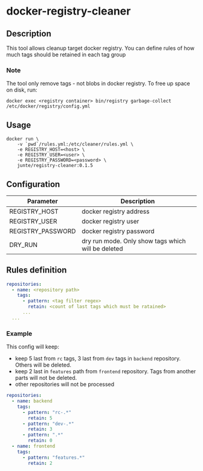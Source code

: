 # docker-registry-cleaner

## Description

This tool allows cleanup target docker registry. 
You can define rules of how much tags should be retained in each tag group

### Note
The tool only remove tags - not blobs in docker registry. To free up space on disk, run:
```shell script
docker exec <registry container> bin/registry garbage-collect /etc/docker/registry/config.yml
```

## Usage

```shell script
docker run \
    -v `pwd`/rules.yml:/etc/cleaner/rules.yml \
    -e REGISTRY_HOST=<host> \
    -e REGISTRY_USER=<user> \
    -e REGISTRY_PASSWORD=<password> \
    junte/registry-cleaner:0.1.5
```

## Configuration

| Parameter        | Description       | 
| ------------- |---------------|
| REGISTRY_HOST      | docker registry address |
| REGISTRY_USER      | docker registry user    |
| REGISTRY_PASSWORD  | docker registry password |
| DRY_RUN  | dry run mode. Only show tags which will be deleted  |

## Rules definition
```yaml
repositories:
  - name: <repository path>
    tags:
      - pattern: <tag filter regex> 
        retain: <count of last tags which must be ratained>
      ...
  ...
```

### Example

This config will keep:
* keep 5 last from `rc` tags, 3 last from `dev` tags in `backend` repository. 
  Others will be deleted.
* keep 2 last in `features` path from `frontend` repository. 
  Tags from another parts will not be deleted.
* other repositories will not be processed

```yaml
repositories:
  - name: backend
    tags:
      - pattern: "rc-.*"
        retain: 5
      - pattern: "dev-.*"
        retain: 3
      - pattern: ".*"
        retain: 0
  - name: frontend
    tags:
      - pattern: "features.*"
        retain: 2
```

